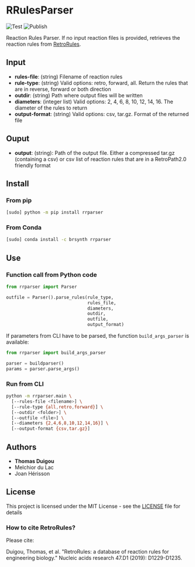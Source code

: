# RRulesParser

![Test](https://github.com/brsynth/RRulesParser/workflows/Test/badge.svg) ![Publish](https://github.com/brsynth/RRulesParser/workflows/Publish/badge.svg)

Reaction Rules Parser. If no input reaction files is provided, retrieves the reaction rules from [RetroRules](https://retrorules.org).


## Input

* **rules-file**: (string) Filename of reaction rules
* **rule-type**: (string) Valid options: retro, forward, all. Return the rules that are in reverse, forward or both direction
* **outdir**: (string) Path where output files will be written
* **diameters**: (integer list) Valid options: 2, 4, 6, 8, 10, 12, 14, 16. The diameter of the rules to return
* **output-format**: (string) Valid options: csv, tar.gz. Format of the returned file

## Ouput

* **output**: (string): Path of the output file. Either a compressed tar.gz (containing a csv) or csv list of reaction rules that are in a RetroPath2.0 friendly format


## Install
### From pip
```sh
[sudo] python -m pip install rrparser
```
### From Conda
```sh
[sudo] conda install -c brsynth rrparser
```

## Use

### Function call from Python code
```python
from rrparser import Parser

outfile = Parser().parse_rules(rule_type,
                               rules_file,
                               diameters,
                               outdir,
                               outfile,
                               output_format)
```

If parameters from CLI have to be parsed, the function `build_args_parser` is available:
```python
from rrparser import build_args_parser

parser = buildparser()
params = parser.parse_args()
```

### Run from CLI
```sh
python -m rrparser.main \
  [--rules-file <filename>] \
  [--rule-type {all,retro,forward}] \
  [--outdir <folder>] \
  [--outfile <file>] \
  [--diameters {2,4,6,8,10,12,14,16}] \
  [--output-format {csv,tar.gz}]
```


## Authors

* **Thomas Duigou**
* Melchior du Lac
* Joan Hérisson

## License

This project is licensed under the MIT License - see the [LICENSE](LICENSE) file for details

### How to cite RetroRules?
Please cite:

Duigou, Thomas, et al. "RetroRules: a database of reaction rules for engineering biology." Nucleic acids research 47.D1 (2019): D1229-D1235.

